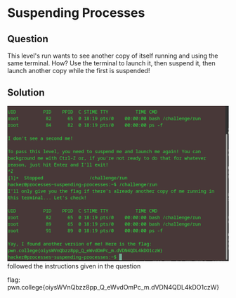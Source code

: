 # Suspending Processes
## Question
This level's run wants to see another copy of itself running and using the same terminal. How? Use the terminal to launch it, then suspend it, then launch another copy while the first is suspended!


## Solution
![](./images/4.jpg)
followed the instructions given in the question

flag: pwn.college{oiysWVnQbzz8pp_Q_eWvdOmPc_m.dVDN4QDL4kDO1czW}

